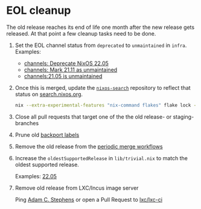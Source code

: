 # EOL cleanup

The old release reaches its end of life one month after the new release
gets released. At that point a few cleanup tasks need to be done.

1. Set the EOL channel status from `deprecated` to `unmaintained` in `infra`. Examples:
    - [channels: Deprecate NixOS 22.05](https://github.com/NixOS/infra/pull/229)
    - [channels: Mark 21.11 as unmaintained](https://github.com/NixOS/infra/pull/211)
    - [channels:21.05 is unmaintained](https://github.com/NixOS/infra/pull/201)

1. Once this is merged, update the [`nixos-search`](https://github.com/NixOS/nixos-search)
   repository to reflect that status on [search.nixos.org](https://search.nixos.org).

   ```bash
   nix --extra-experimental-features "nix-command flakes" flake lock --update-input nixos-infra
   ```

1. Close all pull requests that target one of the the old release- or staging-branches

1. Prune old [backport labels](https://github.com/NixOS/nixpkgs/labels?q=backport)

1. Remove the old release from the [periodic merge workflows](https://github.com/NixOS/nixpkgs/commit/8befefd1a72da597bdb1d01e97127e0c9866912e)

1. Increase the `oldestSupportedRelease` in `lib/trivial.nix` to match
   the oldest supported release.

   Examples: [22.05](https://github.com/NixOS/nixpkgs/pull/180152)

1. Remove old release from LXC/Incus image server

   Ping [Adam C. Stephens](https://github.com/adamcstephens) or open a Pull Request to [lxc/lxc-ci](https://github.com/lxc/lxc-ci/blob/720a50e23f9a122694056d7394226476ae24f973/jenkins/jobs/image-nixos.yaml#L19-L21)
